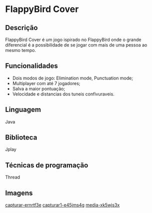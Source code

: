 # FlappyBird Cover
## Descrição
FlappyBird Cover é um jogo ispirado no FlappyBird onde o grande diferencial é a possibilidade de se jogar com mais de uma pessoa ao mesmo tempo.
  
## Funcionalidades
* Dois modos de jogo: Elimination mode, Punctuation mode;
* Multiplayer com até 7 jogadores;
* Salva a maior pontuação;
* Velocidade e distancias dos tuneis confivuraveis.

## Linguagem
Java

## Biblioteca
Jplay

## Técnicas de programação
Thread

## Imagens
[capturar-ernrtf3e](https://github.com/RodrigoFernandoSilva/Java-FlappyBird/blob/master/Prints/capturar-ernrtf3e.jpg)
[capturar1-e45jms4g](https://github.com/RodrigoFernandoSilva/Java-FlappyBird/blob/master/Prints/capturar1-e45jms4g.jpg)
[media-xk5wjs3x](https://github.com/RodrigoFernandoSilva/Java-FlappyBird/blob/master/Prints/media-xk5wjs3x.jpg)
